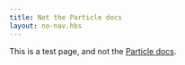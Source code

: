 ```yaml
---
title: Not the Particle docs
layout: no-nav.hbs
---
```


This is a test page, and not the [Particle docs](https://docs.particle.io/).

